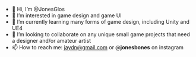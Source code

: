 - 👋 Hi, I’m @JonesGlos
- 👀 I’m interested in game design and game UI
- 🌱 I’m currently learning many forms of game design, including Unity and UE4
- 💞️ I’m looking to collaborate on any unique small game projects that need a designer and/or amateur artist
- 📫 How to reach me: jaydn@gmail.com or @__jonesbones__ on instagram

<!---
JonesGlos/JonesGlos is a ✨ special ✨ repository because its `README.md` (this file) appears on your GitHub profile.
You can click the Preview link to take a look at your changes.
--->
